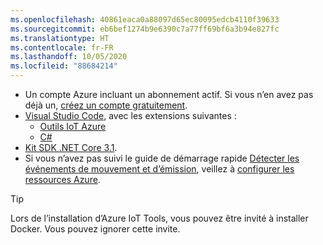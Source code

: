 ```yaml
---
ms.openlocfilehash: 40861eaca0a88097d65ec80095edcb4110f39633
ms.sourcegitcommit: eb6bef1274b9e6390c7a77ff69bf6a3b94e827fc
ms.translationtype: HT
ms.contentlocale: fr-FR
ms.lasthandoff: 10/05/2020
ms.locfileid: "88684214"
---
```

* Un compte Azure incluant un abonnement actif. Si vous n’en avez pas déjà un, [créez un compte gratuitement](https://azure.microsoft.com/free/?WT.mc_id=A261C142F).
* [Visual Studio Code](https://code.visualstudio.com/), avec les extensions suivantes :
    * [Outils IoT Azure](https://marketplace.visualstudio.com/items?itemName=vsciot-vscode.azure-iot-tools)
    * [C#](https://marketplace.visualstudio.com/items?itemName=ms-dotnettools.csharp)
* [Kit SDK .NET Core 3.1](https://dotnet.microsoft.com/download/dotnet-core/3.1).
* Si vous n’avez pas suivi le guide de démarrage rapide [Détecter les événements de mouvement et d’émission](../../../detect-motion-emit-events-quickstart.md), veillez à [configurer les ressources Azure](../../../detect-motion-emit-events-quickstart.md#set-up-azure-resources).

> [!TIP]
> Lors de l’installation d’Azure IoT Tools, vous pouvez être invité à installer Docker. Vous pouvez ignorer cette invite.
